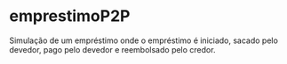 # emprestimoP2P
Simulação de um empréstimo onde o empréstimo é iniciado, sacado pelo devedor, pago pelo devedor e reembolsado pelo credor.
